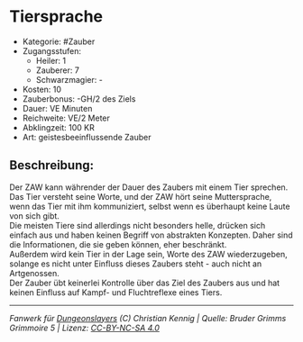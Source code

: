 # Tiersprache  
- Kategorie: #Zauber  
- Zugangsstufen:  
  - Heiler: 1  
  - Zauberer: 7  
  - Schwarzmagier: -  
- Kosten: 10  
- Zauberbonus: -GH/2 des Ziels  
- Dauer: VE Minuten  
- Reichweite: VE/2 Meter  
- Abklingzeit: 100 KR  
- Art: geistesbeeinflussende Zauber     

## Beschreibung:
Der ZAW kann währender der Dauer des Zaubers mit einem Tier sprechen. Das Tier versteht seine Worte, und der ZAW hört seine Muttersprache, wenn das Tier mit ihm kommuniziert, selbst wenn es überhaupt keine Laute von sich gibt.<br>Die meisten Tiere sind allerdings nicht besonders helle, drücken sich einfach aus und haben keinen Begriff von abstrakten Konzepten. Daher sind die Informationen, die sie geben können, eher beschränkt.<br>Außerdem wird kein Tier in der Lage sein, Worte des ZAW wiederzugeben, solange es nicht unter Einfluss dieses Zaubers steht - auch nicht an Artgenossen.<br>Der Zauber übt keinerlei Kontrolle über das Ziel des Zaubers aus und hat keinen Einfluss auf Kampf- und Fluchtreflexe eines Tiers.


___
*Fanwerk für [Dungeonslayers](https://www.dungeonslayers.net/) (C) Christian Kennig | Quelle: Bruder Grimms Grimmoire 5 | Lizenz: [CC-BY-NC-SA 4.0](https://creativecommons.org/licenses/by-nc-sa/4.0/deed.de)*